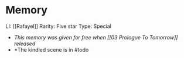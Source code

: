 # Memory
LI: [[Rafayel]]
Rarity: Five star
Type:  Special
* *This memory was given for free when [[03 Prologue To Tomorrow]] released*
* *The kindled scene is in #todo